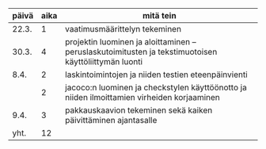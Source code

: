 päivä | aika | mitä tein 
----- | ---- | ---------
22.3. | 1 | vaatimusmäärittelyn tekeminen
30.3. | 4 | projektin luominen ja aloittaminen – peruslaskutoimitusten ja tekstimuotoisen käyttöliittymän luonti
8.4.  | 2 | laskintoimintojen ja niiden testien eteenpäinvienti
      | 2 | jacoco:n luominen ja checkstylen käyttöönotto ja niiden ilmoittamien virheiden korjaaminen
9.4.  | 3 | pakkauskaavion tekeminen sekä kaiken päivittäminen ajantasalle
yht. | 12 |

